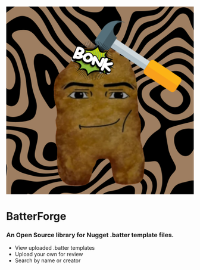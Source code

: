 ![Artboard][Logo]
# BatterForge
### An Open Source library for Nugget .batter template files.
- View uploaded .batter templates
- Upload your own for review
- Search by name or creator

[Logo]: https://raw.githubusercontent.com/squairdev/BatterForge/refs/heads/main/icon.png